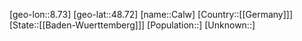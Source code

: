 ﻿---
location: [48.72,8.73]
type: City
tags:
- geo/City


SpocWebEntityId: 29459
isDeleted: false
confidential: public

---
[geo-lon::8.73]
[geo-lat::48.72]
[name::Calw]
[Country::[[Germany]]]
[State::[[Baden-Wuerttemberg]]]
[Population::]
[Unknown::]

